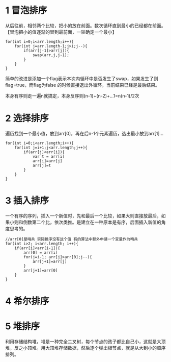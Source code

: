 # 1 冒泡排序
从后往前，相邻两个比较，把小的放在前面。数次循环直到最小的已经都在前面。【冒泡把小的值逐渐的冒到最前面，一轮确定一个最小】
```
for(int i=0;i<arr.length;i++){
    for(int j=arr.length-1;j>i;j--){
        if(arr[j-1]>arr[j]){
            swap(arr,j,j-1);
        }
    }
}
```
简单的改进是添加一个flag表示本次内循环中是否发生了swap，如果发生了则flag=true，而flag为false 的时候直接退出外循环，当前结果已经是最后结果。

本身有序则走一遍n就搞定，本身反序则(n-1)+(n-2)+...1=n(n-1)/2次
# 2 选择排序
遍历找到一个最小值，放到arr[0]，再在后n-1个元素遍历，选出最小放到arr[1]...
```
for(int i=0;i<arr.length;i++){
    for(int j=i+1;j<arr.length;j++){
        if(arr[j]<arr[i]){
            var t = arr[i]
            arr[i]=arr[j]
            arr[j]=t
        }
    }
}
```
# 3 插入排序
一个有序的序列，插入一个新值时，先和最后一个比较，如果大则直接放最后，如果小则和倒数第二个比，依次类推。是建立在一种原本是有序，后面插入新值的角度思考的。
```
//arr[0]是哨兵 实际排序没有这个值 有的算法中额外申请一个变量作为哨兵
for(int i>2; i<arr.length; i++){
    if(arr[i]<arr[i-1]){
        arr[0] = arr[i]
        for(j=i-1; arr[j]>arr[0];j--){
            arr[j+1]=arr[j]
        }
        arr[j+1]=arr[0]
    }
}
```
# 4 希尔排序
# 5 堆排序
利用存储结构堆，堆是一种完全二叉树，每个节点的孩子都比自己小，这就是大顶堆，反之小顶堆。用大顶堆存储数据，然后逐个弹出根节点，就是从大到小的顺序排列。
